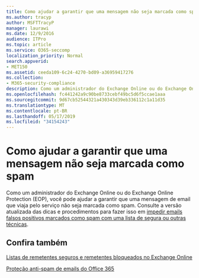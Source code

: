 ```yaml
---
title: Como ajudar a garantir que uma mensagem não seja marcada como spam
ms.author: tracyp
author: MSFTTracyP
manager: laurawi
ms.date: 12/9/2016
audience: ITPro
ms.topic: article
ms.service: O365-seccomp
localization_priority: Normal
search.appverid:
- MET150
ms.assetid: ceeda109-6c24-4270-bd09-a36959417276
ms.collection:
- M365-security-compliance
description: Como um administrador do Exchange Online ou do Exchange Online Protection (EOP), você pode ajudar a garantir que uma mensagem de email que viaja pelo serviço não seja marcada como spam. Consulte a versão atualizada das dicas e procedimentos para fazer isso em impedir emails falsos positivos marcados como spam com uma lista de segura ou outras técnicas.
ms.openlocfilehash: fc441242a9c90be8733cebf49bc5d6f5ccae1aaa
ms.sourcegitcommit: 9d67cb52544321a430343d39eb336112c1a11d35
ms.translationtype: MT
ms.contentlocale: pt-BR
ms.lasthandoff: 05/17/2019
ms.locfileid: "34154243"
---
```

# <a name="how-to-help-ensure-that-a-message-isnt-marked-as-spam"></a>Como ajudar a garantir que uma mensagem não seja marcada como spam

Como um administrador do Exchange Online ou do Exchange Online Protection (EOP), você pode ajudar a garantir que uma mensagem de email que viaja pelo serviço não seja marcada como spam. Consulte a versão atualizada das dicas e procedimentos para fazer isso em [impedir emails falsos positivos marcados como spam com uma lista de segura ou outras técnicas](https://go.microsoft.com/fwlink/p/?LinkID=534224). 
  
## <a name="see-also"></a>Confira também

[Listas de remetentes seguros e remetentes bloqueados no Exchange Online](safe-sender-and-blocked-sender-lists-faq.md)

[Proteção anti-spam de emails do Office 365](https://support.office.com/article/Office-365-Email-Anti-Spam-Protection-6a601501-a6a8-4559-b2e7-56b59c96a586)

